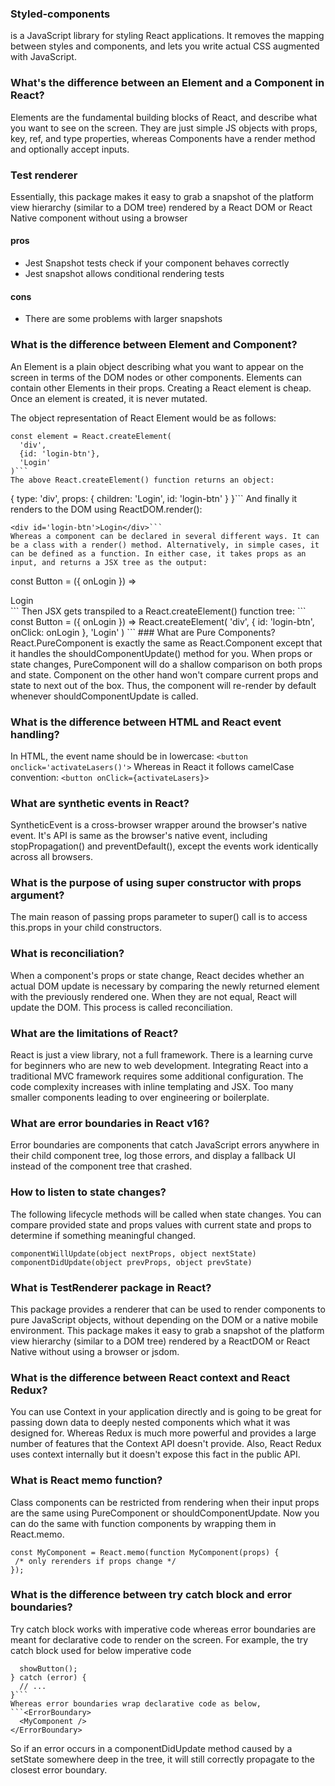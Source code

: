 
### Styled-components 
is a JavaScript library for styling React applications. It removes the mapping between styles and components, and lets you write actual CSS augmented with JavaScript.

### What's the difference between an Element and a Component in React?
Elements are the fundamental building blocks of React, and describe what you want to see on the screen. They are just simple JS objects with props, key, ref, and type properties, whereas Components have a render method and optionally accept inputs.

### Test renderer
Essentially, this package makes it easy to grab a snapshot of the platform view hierarchy (similar to a DOM tree) rendered by a React DOM or React Native component without using a browser

#### pros
- Jest Snapshot tests check if your component behaves correctly
- Jest snapshot allows conditional rendering tests

#### cons
- There are some problems with larger snapshots

### What is the difference between Element and Component?
An Element is a plain object describing what you want to appear on the screen in terms of the DOM nodes or other components. Elements can contain other Elements in their props. Creating a React element is cheap. Once an element is created, it is never mutated.

The object representation of React Element would be as follows:
```
const element = React.createElement(
  'div',
  {id: 'login-btn'},
  'Login'
)```
The above React.createElement() function returns an object:
```
{
  type: 'div',
  props: {
    children: 'Login',
    id: 'login-btn'
  }
}```
And finally it renders to the DOM using ReactDOM.render():
```
<div id='login-btn'>Login</div>```
Whereas a component can be declared in several different ways. It can be a class with a render() method. Alternatively, in simple cases, it can be defined as a function. In either case, it takes props as an input, and returns a JSX tree as the output:
```
const Button = ({ onLogin }) =>
  <div id={'login-btn'} onClick={onLogin}>Login</div>```
Then JSX gets transpiled to a React.createElement() function tree:
```
const Button = ({ onLogin }) => React.createElement(
  'div',
  { id: 'login-btn', onClick: onLogin },
  'Login'
)
```
### What are Pure Components?
React.PureComponent is exactly the same as React.Component except that it handles the shouldComponentUpdate() method for you. When props or state changes, PureComponent will do a shallow comparison on both props and state. Component on the other hand won't compare current props and state to next out of the box. Thus, the component will re-render by default whenever shouldComponentUpdate is called.

### What is the difference between HTML and React event handling?
In HTML, the event name should be in lowercase:
```<button onclick='activateLasers()'>```
Whereas in React it follows camelCase convention:
```<button onClick={activateLasers}>```

### What are synthetic events in React?
SyntheticEvent is a cross-browser wrapper around the browser's native event. It's API is same as the browser's native event, including stopPropagation() and preventDefault(), except the events work identically across all browsers.

### What is the purpose of using super constructor with props argument?
The main reason of passing props parameter to super() call is to access this.props in your child constructors.


### What is reconciliation?
When a component's props or state change, React decides whether an actual DOM update is necessary by comparing the newly returned element with the previously rendered one. When they are not equal, React will update the DOM. This process is called reconciliation.

### What are the limitations of React?
React is just a view library, not a full framework.
There is a learning curve for beginners who are new to web development.
Integrating React into a traditional MVC framework requires some additional configuration.
The code complexity increases with inline templating and JSX.
Too many smaller components leading to over engineering or boilerplate.

### What are error boundaries in React v16?
Error boundaries are components that catch JavaScript errors anywhere in their child component tree, log those errors, and display a fallback UI instead of the component tree that crashed.

### How to listen to state changes?
The following lifecycle methods will be called when state changes. You can compare provided state and props values with current state and props to determine if something meaningful changed.
```
componentWillUpdate(object nextProps, object nextState)
componentDidUpdate(object prevProps, object prevState)
```

### What is TestRenderer package in React?
This package provides a renderer that can be used to render components to pure JavaScript objects, without depending on the DOM or a native mobile environment. This package makes it easy to grab a snapshot of the platform view hierarchy (similar to a DOM tree) rendered by a ReactDOM or React Native without using a browser or jsdom.

### What is the difference between React context and React Redux?
You can use Context in your application directly and is going to be great for passing down data to deeply nested components which what it was designed for. Whereas Redux is much more powerful and provides a large number of features that the Context API doesn't provide. Also, React Redux uses context internally but it doesn't expose this fact in the public API.

### What is React memo function?
Class components can be restricted from rendering when their input props are the same using PureComponent or shouldComponentUpdate. Now you can do the same with function components by wrapping them in React.memo.
```
const MyComponent = React.memo(function MyComponent(props) {
 /* only rerenders if props change */
});
```


### What is the difference between try catch block and error boundaries?
Try catch block works with imperative code whereas error boundaries are meant for declarative code to render on the screen. For example, the try catch block used for below imperative code
```try {
  showButton();
} catch (error) {
  // ...
}```
Whereas error boundaries wrap declarative code as below,
```<ErrorBoundary>
  <MyComponent />
</ErrorBoundary>
```
So if an error occurs in a componentDidUpdate method caused by a setState somewhere deep in the tree, it will still correctly propagate to the closest error boundary.
